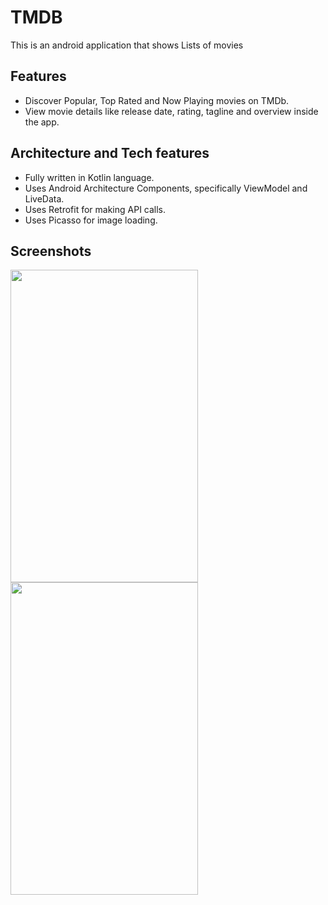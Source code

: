 # TMDB
This is an android application that shows Lists of movies


## Features
- Discover Popular, Top Rated and Now Playing movies on TMDb.
- View movie details like release date, rating, tagline and overview inside the app.


## Architecture and Tech features
- Fully written in Kotlin language.
- Uses Android Architecture Components, specifically ViewModel and LiveData.
- Uses Retrofit for making API calls.
- Uses Picasso for image loading.


## Screenshots
<img src="ScreenShots/movies.png" width="300" Height="500">
<img src="ScreenShots/movieOverview.png" width="300" Height="500">
